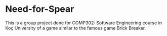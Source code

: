# Need-for-Spear
This is a group project done for COMP302: Software Engineering course in Koç University of a game similar to the famous game Brick Breaker.
